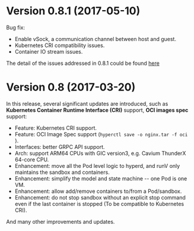 # Version 0.8.1 (2017-05-10)
Bug fix:

- Enable vSock, a communication channel between host and guest.
- Kubernetes CRI compatibility issues.
- Container IO stream issues.

The detail of the issues addressed in 0.8.1 could be found [here][milestone-0.8.1]

# Version 0.8 (2017-03-20)

In this release, several significant updates are introduced, such as **Kubernetes Container Runtime Interface (CRI)** support, **OCI images spec** support:

- Feature: Kubernetes CRI support.
- Feature: OCI Image Spec support (`hyperctl save -o nginx.tar -f oci `).
- Interfaces: better GRPC API support.
- Arch: support ARM64 CPUs with GIC version3, e.g. Cavium ThunderX 64-core CPU.
- Enhancement: move all the Pod level logic to hyperd, and runV only maintains the sandbox and containers.
- Enhancement: simplify the model and state machine -- one Pod is one VM.
- Enhancement: allow add/remove containers to/from a Pod/sandbox.
- Enhancement: do not stop sandbox without an explicit stop command even if the last container is stopped (To be compatible to Kubernetes CRI).

And many other improvements and updates.

[milestone-0.8.1]:https://github.com/hyperhq/hyperd/milestone/4?closed=1
